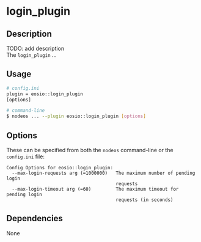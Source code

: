 # login_plugin

## Description

TODO: add description  
The `login_plugin` ...

## Usage

```sh
# config.ini
plugin = eosio::login_plugin
[options]

# command-line
$ nodeos ... --plugin eosio::login_plugin [options]
```

## Options

These can be specified from both the `nodeos` command-line or the `config.ini` file:

```console
Config Options for eosio::login_plugin:
  --max-login-requests arg (=1000000)   The maximum number of pending login 
                                        requests
  --max-login-timeout arg (=60)         The maximum timeout for pending login 
                                        requests (in seconds)
```

## Dependencies

None
